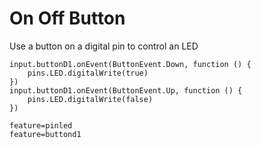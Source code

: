# On Off Button

Use a button on a digital pin to control an LED

```blocks
input.buttonD1.onEvent(ButtonEvent.Down, function () {
    pins.LED.digitalWrite(true)
})
input.buttonD1.onEvent(ButtonEvent.Up, function () {
    pins.LED.digitalWrite(false)    
})
```

```config
feature=pinled
feature=buttond1
```